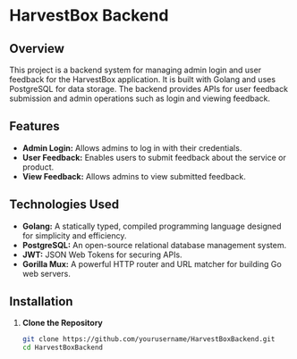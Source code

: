 # HarvestBox Backend

## Overview
This project is a backend system for managing admin login and user feedback for the HarvestBox application. It is built with Golang and uses PostgreSQL for data storage. The backend provides APIs for user feedback submission and admin operations such as login and viewing feedback.

## Features
- **Admin Login:** Allows admins to log in with their credentials.
- **User Feedback:** Enables users to submit feedback about the service or product.
- **View Feedback:** Allows admins to view submitted feedback.

## Technologies Used
- **Golang:** A statically typed, compiled programming language designed for simplicity and efficiency.
- **PostgreSQL:** An open-source relational database management system.
- **JWT:** JSON Web Tokens for securing APIs.
- **Gorilla Mux:** A powerful HTTP router and URL matcher for building Go web servers.

## Installation

1. **Clone the Repository**
   ```bash
   git clone https://github.com/yourusername/HarvestBoxBackend.git
   cd HarvestBoxBackend
